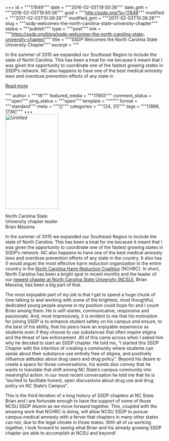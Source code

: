 +++
id = """17849"""
date = """2016-02-05T19:50:36"""
date_gmt = """2016-02-05T19:50:36"""
guid = """http://ssdp.org/?p=17849"""
modified = """2017-02-03T10:39:28"""
modified_gmt = """2017-02-03T10:39:28"""
slug = """ssdp-welcomes-the-north-carolina-state-university-chapter"""
status = """publish"""
type = """post"""
link = """https://ssdp.org/blog/ssdp-welcomes-the-north-carolina-state-university-chapter/"""
title = """SSDP Welcomes the North Carolina State University Chapter"""
excerpt = """<p>In the summer of 2015 we expanded our Southeast Region to include the state of North Carolina. This has been a treat for me because it meant that I was given the opportunity to coordinate one of the fastest growing states in SSDP&#8217;s network. NC also happens to have one of the best medical amnesty laws and overdose prevention efforts of any state in</p>
<div class="h10"></div>
<p><a class="more-link2 flat" href="https://ssdp.org/blog/ssdp-welcomes-the-north-carolina-state-university-chapter/">Read more</a></p>
"""
author = """18"""
featured_media = """17855"""
comment_status = """open"""
ping_status = """open"""
template = """"""
format = """standard"""
meta = """[]"""
categories = """[24, 31]"""
tags = """[1886, 1736]"""
+++
<div id="attachment_17855" style="width: 178px" class="wp-caption alignright"><a href="http://ssdp.org/assets/Untitled-1.png" rel="attachment wp-att-17855"><img class="wp-image-17855 size-medium" src="http://ssdp.org/assets/Untitled-1-168x300.png" alt="Untitled" width="168" height="300" /></a><p class="wp-caption-text">North Carolina State University chapter leader Brian Messina</p></div>

In the summer of 2015 we expanded our Southeast Region to include the state of North Carolina. This has been a treat for me because it meant that I was given the opportunity to coordinate one of the fastest growing states in SSDP&#8217;s network. NC also happens to have one of the best medical amnesty laws and overdose prevention efforts of any state in the country. It also has (I would argue) the most effective harm reduction organization in the entire country in the <a href="http://www.nchrc.org/">North Carolina Harm Reduction Coalition</a> (NCHRC). In short, North Carolina has been a bright spot in recent months and the leader of our <a href="http://ssdp.org/chapters/southeast/north-carolina/north-carolina-state-university-ncsu/" target="_blank">newest chapter at North Carolina State University (NCSU)</a>, Brian Messina, has been a big part of that.

The most enjoyable part of my job is that I get to spend a huge chunk of time talking to and working with some of the brightest, most thoughtful, dedicated young people anyone in my position could hope for and I count Brian among them. He is self-starter, communicative, responsive and passionate. And, most impressively, it is evident to me that his motivation for joining SSDP is to enhance student safety on his campus and ensure, to the best of his ability, that his peers have an enjoyable experience as students even if they choose to use substances that often inspire stigma and the threat of law enforcement. All of this came across when I asked him why he decided to start an SSDP chapter. He told me, &#8220;I started this SSDP Chapter with the intention of creating a community where students can speak about their substance use entirely free of stigma, and positively influence attitudes about drug users and drug policy&#8221;. Beyond his desire to create a space for those conversations, his words also convey that he wants to translate that shift among NC State&#8217;s campus community into meaningful action. In our most recent conversation he told me that he is &#8220;excited to facilitate honest, open discussions about drug use and drug policy on NC State&#8217;s Campus&#8221;.

This is the third iteration of a long history of SSDP chapters at NC State. Brian and I are fortunate enough to have the support of some of those NCSU SSDP Alumni as we move forward together. This, coupled with the amazing work that NCHRC is doing, will allow NCSU SSDP to pursue campus medical amnesty with a fervor that chapters in many other states can not, due to the legal climate in those states. With all of us working together, I look forward to seeing what Brian and his already growing SSDP chapter are able to accomplish at NCSU and beyond!
